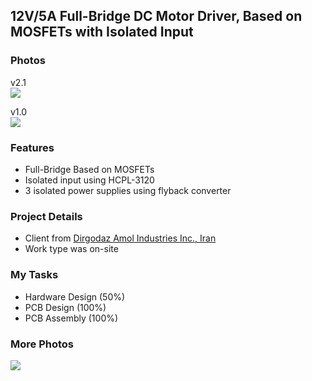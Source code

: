 ## 12V/5A Full-Bridge DC Motor Driver, Based on MOSFETs with Isolated Input

### Photos
v2.1  
![](https://s32.picofile.com/file/8477842368/v2_1.jpg)

v1.0  
![](https://s32.picofile.com/file/8477842518/v1_0.jpg)

### Features
- Full-Bridge Based on MOSFETs
- Isolated input using HCPL-3120
- 3 isolated power supplies using flyback converter

### Project Details
- Client from [Dirgodaz Amol Industries Inc., Iran](https://dirgodazamol.com/en/)
- Work type was on-site

### My Tasks
- Hardware Design (50%)
- PCB Design (100%)
- PCB Assembly (100%)

### More Photos
![](https://s32.picofile.com/file/8477842684/p1.jpg)

